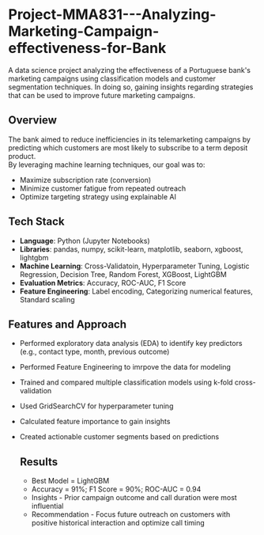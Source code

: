 # Project-MMA831---Analyzing-Marketing-Campaign-effectiveness-for-Bank
A data science project analyzing the effectiveness of a Portuguese bank's marketing campaigns using classification models and customer segmentation techniques. In doing so, gaining insights regarding strategies that can be used to improve future marketing campaigns.

## Overview
The bank aimed to reduce inefficiencies in its telemarketing campaigns by predicting which customers are most likely to subscribe to a term deposit product.  
By leveraging machine learning techniques, our goal was to:
- Maximize subscription rate (conversion)
- Minimize customer fatigue from repeated outreach
- Optimize targeting strategy using explainable AI

## Tech Stack
- **Language**: Python (Jupyter Notebooks)
- **Libraries**: pandas, numpy, scikit-learn, matplotlib, seaborn, xgboost, lightgbm
- **Machine Learning**: Cross-Validatoin, Hyperparameter Tuning, Logistic Regression, Decision Tree, Random Forest, XGBoost, LightGBM
- **Evaluation Metrics**: Accuracy, ROC-AUC, F1 Score
- **Feature Engineering**: Label encoding, Categorizing numerical features, Standard scaling

## Features and Approach
- Performed exploratory data analysis (EDA) to identify key predictors (e.g., contact type, month, previous outcome)
- Performed Feature Engineering to imrpove the data for modeling
- Trained and compared multiple classification models using k-fold cross-validation
- Used GridSearchCV for hyperparameter tuning
- Calculated feature importance to gain insights
- Created actionable customer segments based on predictions

  ## Results
  - Best Model = LightGBM
  - Accuracy = 91%; F1 Score = 90%; ROC-AUC = 0.94
  - Insights - Prior campaign outcome and call duration were most influential
  - Recommendation - Focus future outreach on customers with positive historical interaction and optimize call timing
